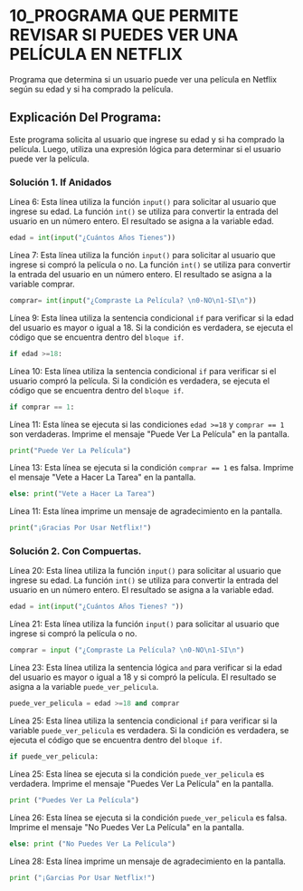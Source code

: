 # 10_PROGRAMA QUE PERMITE REVISAR SI PUEDES VER UNA PELÍCULA EN NETFLIX 
Programa que determina si un usuario puede ver una película en Netflix según su edad y si ha comprado la película.
## Explicación Del Programa:
Este programa solicita al usuario que ingrese su edad y si ha comprado la película. Luego, utiliza una expresión lógica para determinar si el usuario puede ver la película.
### Solución 1. If Anidados

Línea 6: Esta línea utiliza la función `input()` para solicitar al usuario que ingrese su edad. La función `int()` se utiliza para convertir la entrada del usuario en un número entero. El resultado se asigna a la variable edad.

```python
edad = int(input("¿Cuántos Años Tienes"))
```

Línea 7: Esta línea utiliza la función `input()` para solicitar al usuario que ingrese si compró la película o no. La función `int()` se utiliza para convertir la entrada del usuario en un número entero. El resultado se asigna a la variable comprar.

```python
comprar= int(input("¿Compraste La Película? \n0-NO\n1-SI\n"))
```

Línea 9: Esta línea utiliza la sentencia condicional `if` para verificar si la edad del usuario es mayor o igual a 18. Si la condición es verdadera, se ejecuta el código que se encuentra dentro del `bloque if`.

```python
if edad >=18:
```

Línea 10: Esta línea utiliza la sentencia condicional `if` para verificar si el usuario compró la película. Si la condición es verdadera, se ejecuta el código que se encuentra dentro del `bloque if`.

```python
if comprar == 1:
```

Línea 11: Esta línea se ejecuta si las condiciones `edad >=18` y `comprar == 1` son verdaderas. Imprime el mensaje "Puede Ver La Película" en la pantalla.

```python
print("Puede Ver La Película")
```

Línea 13: Esta línea se ejecuta si la condición `comprar == 1` es falsa. Imprime el mensaje "Vete a Hacer La Tarea" en la pantalla.

```python
else: print("Vete a Hacer La Tarea")
```

Línea 11: Esta línea imprime un mensaje de agradecimiento en la pantalla.

```python
print("¡Gracias Por Usar Netflix!")
```

### Solución 2. Con Compuertas.

Línea 20: Esta línea utiliza la función `input()` para solicitar al usuario que ingrese su edad. La función `int()` se utiliza para convertir la entrada del usuario en un número entero. El resultado se asigna a la variable edad.

```python
edad = int(input("¿Cuántos Años Tienes? "))
```

Línea 21: Esta línea utiliza la función `input()` para solicitar al usuario que ingrese si compró la película o no.

```python
comprar = input ("¿Compraste La Película? \n0-NO\n1-SI\n")
```

Línea 23: Esta línea utiliza la sentencia lógica `and` para verificar si la edad del usuario es mayor o igual a 18 y si compró la película. El resultado se asigna a la variable `puede_ver_pelicula`.

```python
puede_ver_pelicula = edad >=18 and comprar
```

Línea 25: Esta línea utiliza la sentencia condicional `if` para verificar si la variable `puede_ver_pelicula` es verdadera. Si la condición es verdadera, se ejecuta el código que se encuentra dentro del `bloque if`.

```python
if puede_ver_pelicula:
```

Línea 25: Esta línea se ejecuta si la condición `puede_ver_pelicula` es verdadera. Imprime el mensaje "Puedes Ver La Película" en la pantalla.

```python
print ("Puedes Ver La Película")
```

Línea 26: Esta línea se ejecuta si la condición `puede_ver_pelicula` es falsa. Imprime el mensaje "No Puedes Ver La Película" en la pantalla.

```python
else: print ("No Puedes Ver La Película")
```

Línea 28: Esta línea imprime un mensaje de agradecimiento en la pantalla.

```python
print ("¡Garcias Por Usar Netflix!")
```

